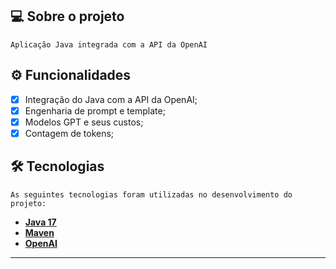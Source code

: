 ## 💻 Sobre o projeto
    Aplicação Java integrada com a API da OpenAI

## ⚙️ Funcionalidades

- [x] Integração do Java com a API da OpenAI;
- [x] Engenharia de prompt e template;
- [x] Modelos GPT e seus custos;
- [x] Contagem de tokens;

## 🛠 Tecnologias

    As seguintes tecnologias foram utilizadas no desenvolvimento do projeto:

- **[Java 17](https://www.oracle.com/java)**
- **[Maven](https://maven.apache.org)**
- **[OpenAI](https://openai.com)**
---